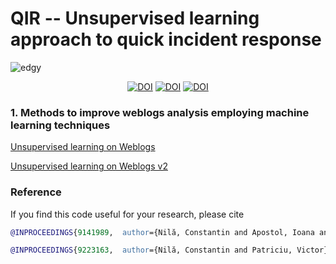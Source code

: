 # QIR -- Unsupervised learning approach to quick incident response

![edgy](https://github.com/ctinnil/QIR/assets/69745175/eb07ce54-630f-4c9f-9741-aaaaf16c5502)

<p align="center">
  <a href="https://doi.org/10.5281/zenodo.4915651"><img src="https://zenodo.org/badge/DOI/10.5281/zenodo.4915651.svg" alt="DOI"></a>
  <a href="https://doi.org/10.1109/COMM48946.2020.9141989"><img src="https://img.shields.io/badge/DOI-10.1109%2FCOMM48946.2020.9141989-blue" alt="DOI"></a>
  <a href="https://doi.org/10.1109/ECAI50035.2020.9223163"><img src="https://img.shields.io/badge/DOI-10.1109%2FECAI50035.2020.9223163-blue" alt="DOI"></a>
</p>

### 1. Methods to improve weblogs analysis employing machine learning techniques

[Unsupervised learning on Weblogs](https://github.com/ctinnil/QIR/blob/master/unsupervised-learning-on-web-logs.ipynb)

[Unsupervised learning on Weblogs v2](https://github.com/ctinnil/QIR/blob/master/unsupervised-learning-on-web-logs-v2.ipynb)

### Reference

If you find this code useful for your research, please cite

```BibTex
@INPROCEEDINGS{9141989,  author={Nilă, Constantin and Apostol, Ioana and Patriciu, Victor},  booktitle={2020 13th International Conference on Communications (COMM)},   title={Machine learning approach to quick incident response},   year={2020},  volume={},  number={},  pages={291-296},  doi={10.1109/COMM48946.2020.9141989}}
```
```BibTex
@INPROCEEDINGS{9223163,  author={Nilă, Constantin and Patriciu, Victor},  booktitle={2020 12th International Conference on Electronics, Computers and Artificial Intelligence (ECAI)},   title={Taking advantage of unsupervised learning in incident response},   year={2020},  volume={},  number={},  pages={1-6},  doi={10.1109/ECAI50035.2020.9223163}}
```
